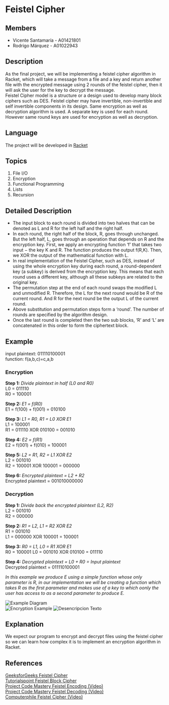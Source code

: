 # Feistel Cipher

## Members
* Vicente Santamaría - A01421801
* Rodrigo Márquez - A01022943

## Description
As the final project, we will be implementing a feistel cipher algorithm in Racket, which will take a message from a file and a key and return another file with the encrypted message using 2 rounds of the feistel cipher, then it will ask the user for the key to decrypt the message.  
Feistel Cipher model is a structure or a design used to develop many block ciphers such as DES. Feistel cipher may have invertible, non-invertible and self invertible components in its design. Same encryption as well as decryption algorithm is used. A separate key is used for each round. However same round keys are used for encryption as well as decryption.

## Language
The project will be developed in [Racket](https://racket-lang.org/)

## Topics
1. File I/O
2. Encryption
3. Functional Programming
4. Lists
5. Recursion

## Detailed Description
* The input block to each round is divided into two halves that can be denoted as L and R for the left half and the right half.
* In each round, the right half of the block, R, goes through unchanged. But the left half, L, goes through an operation that depends on R and the encryption key. First, we apply an encrypting function ‘f’ that takes two input − the key K and R. The function produces the output f(R,K). Then, we XOR the output of the mathematical function with L.
* In real implementation of the Feistel Cipher, such as DES, instead of using the whole encryption key during each round, a round-dependent key (a subkey) is derived from the encryption key. This means that each round uses a different key, although all these subkeys are related to the original key.
* The permutation step at the end of each round swaps the modified L and unmodified R. Therefore, the L for the next round would be R of the current round. And R for the next round be the output L of the current round.
* Above substitution and permutation steps form a ‘round’. The number of rounds are specified by the algorithm design.
* Once the last round is completed then the two sub blocks, ‘R’ and ‘L’ are concatenated in this order to form the ciphertext block.

## Example
input plaintext: 011110100001  
function: f(a,b,c)=c,a,b  

### Encryption

**Step 1:** *Divide plaintext in half (L0 and R0)*  
L0 = 011110  
R0 = 100001  
  
**Step 2:** *E1 = f(R0)*  
E1 = f(100) + f(001) = 010100  
  
**Step 3:** *L1 = R0, R1 = L0 XOR E1*  
L1 = 100001  
R1 = 011110 XOR 010100 = 001010  
  
**Step 4:** *E2 = f(R1)*  
E2 =  f(001) + f(010) = 100001  
  
**Step 5:** *L2 = R1, R2 = L1 XOR E2*  
L2 = 001010  
R2 = 100001  XOR 100001 = 000000  

**Step 6:** *Encrypted plaintext = L2 + R2*  
Encrypted plaintext = 001010000000  

### Decryption

**Step 1:** *Divide back the encrypted plaintext (L2, R2)*  
L2 = 001010  
R2 = 000000  
  
**Step 2:** *R1 = L2, L1 =  R2 XOR E2*  
R1 = 001010  
L1 = 000000 XOR 100001 = 100001  
  
**Step 3:** *R0 = L1, L0 = R1 XOR E1*  
R0 = 100001
L0 = 001010 XOR 010100 = 011110  
  
**Step 4:** *Decrypted plaintext = L0 + R0 = Input plaintext*  
Decrypted plaintext = 011110100001  
  
*In this example we produce E using a simple function whose only parameter is R, in our implementation we will be creating a function which takes R as the first parameter and makes use of a key to which oonly the user has access to as a second parameter to produce E.*  

![Example Diagram](docs/feistel.png)  
![Encryption Example](docs/encripcionTexto.jpg)
![Desencripcion Texto](docs/descencripcionTexto.jpg)

## Explanation
We expect our program to encrypt and decrypt files using the feistel cipher so we can learn how complex it is to implement an encryption algorithm in Racket.

## References
[GeeksforGeeks Feistel Cipher](https://www.geeksforgeeks.org/feistel-cipher/)  
[Tutorialspoint Feistel Block Cipher](https://www.tutorialspoint.com/cryptography/feistel_block_cipher.htm)  
[Project Code Mastery Feistel Encoding (Video)](https://www.youtube.com/watch?v=fenzYD2J9vs)  
[Project Code Mastery Feistel Decoding (Video)](https://www.youtube.com/watch?v=shEr8AcIqvI)  
[Computerphile Feistel Cipher (Video)](https://www.youtube.com/watch?v=FGhj3CGxl8I)
